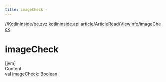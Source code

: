 ```yaml
---
title: imageCheck -
---
```

//[KotlinInside](../../../index.md)/[be.zvz.kotlininside.api.article](../../index.md)/[ArticleRead](../index.md)/[ViewInfo](index.md)/[imageCheck](image-check.md)



# imageCheck  
[jvm]  
Content  
val [imageCheck](image-check.md): [Boolean](https://kotlinlang.org/api/latest/jvm/stdlib/kotlin/-boolean/index.html)  



